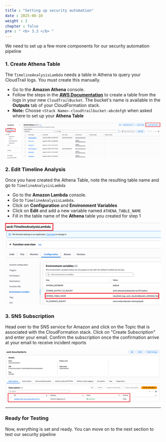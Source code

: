 ```yaml
---
title : "Setting up security automation"
date : 2025-08-10
weight : 3
chapter : false
pre : " <b> 3.3 </b> "
---
```


We need to set up a few more components for our security automation pipeline

### 1. Create Athena Table
The `TimelineAnalysisLambda` needs a table in Athena to query your CloudTrail logs. You must create this manually.
* Go to the **Amazon Athena** console.
* Follow the steps in the **[AWS Documentation](https://docs.aws.amazon.com/athena/latest/ug/create-cloudtrail-table-ct.html)** to create a table from the logs in your new `CloudTrailBucket`. The bucket's name is available in the **Outputs** tab of your CloudFormation stack.
* **Note:** Choose ```<Stack Name>-cloudtrailbucket-abcdefgh``` when asked where to set up your **Athena Table** 

![Athena Table](/images/00/0019.png?featherlight=false&width=90pc)

### 2. Edit Timeline Analysis
Once you have created the Athena Table, note the resulting table name and go to `TimelineAnalysisLambda`
* Go to the **Amazon Lambda** console.
* Go to `TimelineAnalysisLambda`.
* Click on **Configuration** and **Environment Variables**
* Click on **Edit** and add a new variable named `ATHENA_TABLE_NAME`
* Fill in the table name of the **Athena** table you created for step 1

![Timeline Analysis](/images/00/0020.png?featherlight=false&width=90pc)


### 3. SNS Subscription
Head over to the SNS service for Amazon and click on the Topic that is associated with the CloudFormation stack.
Click on "Create Subscription" and enter your email. Confirm the subscription once the confirmation arrive at your email to receive incident reports

![SNS](/images/00/0021.png?featherlight=false&width=90pc)

---
### Ready for Testing
Now, everything is set and ready. You can move on to the next section to test our security pipeline